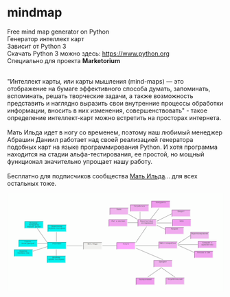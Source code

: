# mindmap
Free mind map generator on Python
<br>Генератор интеллект карт
<br>Зависит от Python 3
<br>Скачать Python 3 можно здесь: https://www.python.org
<br>Специально для проекта <b>Marketorium</b>

<br>"Интеллект карты, или карты мышления (mind-maps) — это отображение на бумаге эффективного способа думать, запоминать, вспоминать, решать творческие задачи, а также возможность представить и наглядно выразить свои внутренние процессы обработки информации, вносить в них изменения, совершенствовать" - такое определение интеллект-карт можно встретить на просторах интернета. 
<br>
<br>Мать Ильда идет в ногу со временем, поэтому наш любимый менеджер Абрашин Даниил работает над своей реализацией генератора подобных карт на языке программирования Python. И хотя программа находится на стадии альфа-тестирования, ее простой, но мощный функционал значительно упрощает нашу работу. 
<br>
<br>Бесплатно для подписчиков сообщества <a href="https://vk.com/mat_ilda">Мать Ильда</a>... для всех остальных тоже.

![Image alt](https://github.com/kernelgood/mindmap/blob/master/mindmap.png)
